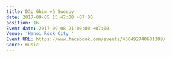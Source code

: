 ```yaml
---
title: Dập Ghim và Sweepy
date: 2017-09-05 15:47:00 +07:00
position: 16
Event date: 2017-09-08 21:00:00 +07:00
Venue: 'Hanoi Rock City '
Event URL: https://www.facebook.com/events/430492740681399/
Genre: music
---
```



